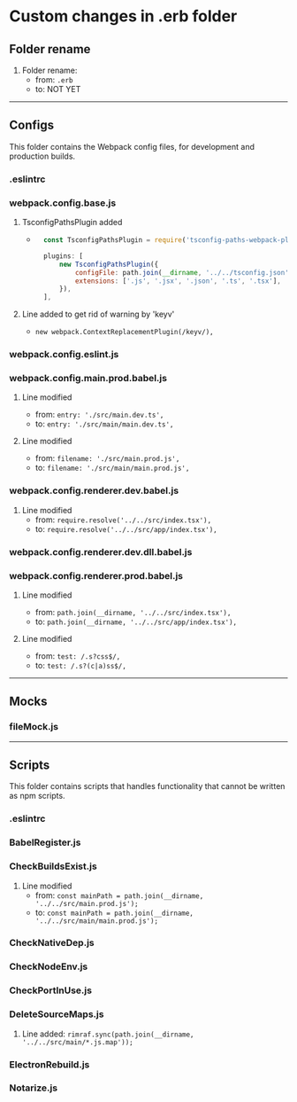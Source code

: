 # Custom changes in .erb folder

## Folder rename

1. Folder rename:
    - from: `.erb`
    - to: NOT YET

---

## Configs

This folder contains the Webpack config files, for development and production builds.

### .eslintrc

### webpack.config.base.js

1. TsconfigPathsPlugin added

    - ```javascript
        const TsconfigPathsPlugin = require('tsconfig-paths-webpack-plugin');

        plugins: [
            new TsconfigPathsPlugin({
                configFile: path.join(__dirname, '../../tsconfig.json'),
                extensions: ['.js', '.jsx', '.json', '.ts', '.tsx'],
            }),
        ],
      ```

2. Line added to get rid of warning by 'keyv'
    - `new webpack.ContextReplacementPlugin(/keyv/),`

### webpack.config.eslint.js

### webpack.config.main.prod.babel.js

1. Line modified

    - from: `entry: './src/main.dev.ts',`
    - to: `entry: './src/main/main.dev.ts',`

2. Line modified
    - from: `filename: './src/main.prod.js',`
    - to: `filename: './src/main/main.prod.js',`

### webpack.config.renderer.dev.babel.js

1. Line modified
    - from: `require.resolve('../../src/index.tsx'),`
    - to: `require.resolve('../../src/app/index.tsx'),`

### webpack.config.renderer.dev.dll.babel.js

### webpack.config.renderer.prod.babel.js

1. Line modified

    - from: `path.join(__dirname, '../../src/index.tsx'),`
    - to: `path.join(__dirname, '../../src/app/index.tsx'),`

2. Line modified
    - from: `test: /.s?css$/,`
    - to: `test: /.s?(c|a)ss$/,`

---

## Mocks

### fileMock.js

---

## Scripts

This folder contains scripts that handles functionality that cannot be written as npm scripts.

### .eslintrc

### BabelRegister.js

### CheckBuildsExist.js

1. Line modified
    - from: `const mainPath = path.join(__dirname, '../../src/main.prod.js');`
    - to: `const mainPath = path.join(__dirname, '../../src/main/main.prod.js');`

### CheckNativeDep.js

### CheckNodeEnv.js

### CheckPortInUse.js

### DeleteSourceMaps.js

1. Line added: `rimraf.sync(path.join(__dirname, '../../src/main/*.js.map'));`

### ElectronRebuild.js

### Notarize.js
